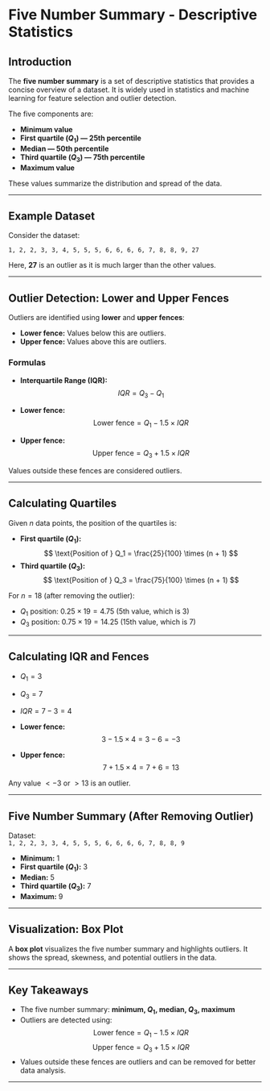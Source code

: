 # Five Number Summary - Descriptive Statistics

## Introduction

The **five number summary** is a set of descriptive statistics that provides a concise overview of a dataset. It is widely used in statistics and machine learning for feature selection and outlier detection.

The five components are:
- **Minimum value**
- **First quartile ($Q_1$) — 25th percentile**
- **Median — 50th percentile**
- **Third quartile ($Q_3$) — 75th percentile**
- **Maximum value**

These values summarize the distribution and spread of the data.

---

## Example Dataset

Consider the dataset:

```
1, 2, 2, 3, 3, 4, 5, 5, 5, 6, 6, 6, 6, 7, 8, 8, 9, 27
```

Here, **27** is an outlier as it is much larger than the other values.

---

## Outlier Detection: Lower and Upper Fences

Outliers are identified using **lower** and **upper fences**:

- **Lower fence:** Values below this are outliers.
- **Upper fence:** Values above this are outliers.

### Formulas

- **Interquartile Range (IQR):**
    $$
    IQR = Q_3 - Q_1
    $$

- **Lower fence:**
    $$
    \text{Lower fence} = Q_1 - 1.5 \times IQR
    $$

- **Upper fence:**
    $$
    \text{Upper fence} = Q_3 + 1.5 \times IQR
    $$

Values outside these fences are considered outliers.

---

## Calculating Quartiles

Given $n$ data points, the position of the quartiles is:

- **First quartile ($Q_1$):**
    $$
    \text{Position of } Q_1 = \frac{25}{100} \times (n + 1)
    $$
- **Third quartile ($Q_3$):**
    $$
    \text{Position of } Q_3 = \frac{75}{100} \times (n + 1)
    $$

For $n = 18$ (after removing the outlier):

- $Q_1$ position: $0.25 \times 19 = 4.75$ (5th value, which is 3)
- $Q_3$ position: $0.75 \times 19 = 14.25$ (15th value, which is 7)

---

## Calculating IQR and Fences

- $Q_1 = 3$
- $Q_3 = 7$
- $IQR = 7 - 3 = 4$

- **Lower fence:**
    $$
    3 - 1.5 \times 4 = 3 - 6 = -3
    $$
- **Upper fence:**
    $$
    7 + 1.5 \times 4 = 7 + 6 = 13
    $$

Any value $< -3$ or $> 13$ is an outlier.

---

## Five Number Summary (After Removing Outlier)

Dataset:  
`1, 2, 2, 3, 3, 4, 5, 5, 5, 6, 6, 6, 6, 7, 8, 8, 9`

- **Minimum:** 1
- **First quartile ($Q_1$):** 3
- **Median:** 5
- **Third quartile ($Q_3$):** 7
- **Maximum:** 9

---

## Visualization: Box Plot

A **box plot** visualizes the five number summary and highlights outliers. It shows the spread, skewness, and potential outliers in the data.

---

## Key Takeaways

- The five number summary: **minimum, $Q_1$, median, $Q_3$, maximum**
- Outliers are detected using:
    $$
    \text{Lower fence} = Q_1 - 1.5 \times IQR
    $$
    $$
    \text{Upper fence} = Q_3 + 1.5 \times IQR
    $$
- Values outside these fences are outliers and can be removed for better data analysis.

---